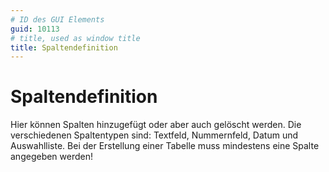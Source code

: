 ```yaml
---
# ID des GUI Elements
guid: 10113
# title, used as window title
title: Spaltendefinition
---
```


# Spaltendefinition

Hier können Spalten hinzugefügt oder aber auch gelöscht werden. Die verschiedenen Spaltentypen sind: Textfeld, Nummernfeld, Datum und Auswahlliste. Bei der Erstellung einer Tabelle muss mindestens eine Spalte angegeben werden!


